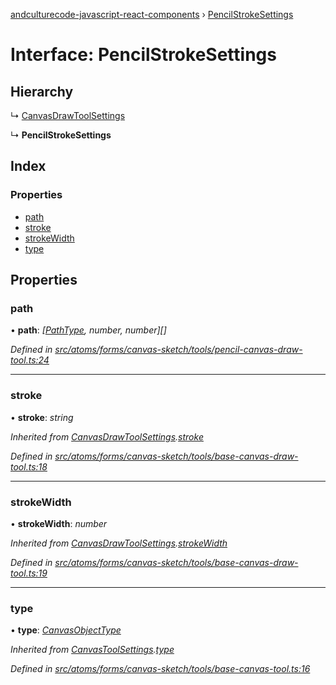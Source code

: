 [andculturecode-javascript-react-components](../README.md) › [PencilStrokeSettings](pencilstrokesettings.md)

# Interface: PencilStrokeSettings

## Hierarchy

  ↳ [CanvasDrawToolSettings](canvasdrawtoolsettings.md)

  ↳ **PencilStrokeSettings**

## Index

### Properties

* [path](pencilstrokesettings.md#path)
* [stroke](pencilstrokesettings.md#stroke)
* [strokeWidth](pencilstrokesettings.md#strokewidth)
* [type](pencilstrokesettings.md#type)

## Properties

###  path

• **path**: *[[PathType](../enums/pathtype.md), number, number][]*

*Defined in [src/atoms/forms/canvas-sketch/tools/pencil-canvas-draw-tool.ts:24](https://github.com/AndcultureCode/AndcultureCode.JavaScript.React.Components/blob/d179e3a/src/atoms/forms/canvas-sketch/tools/pencil-canvas-draw-tool.ts#L24)*

___

###  stroke

• **stroke**: *string*

*Inherited from [CanvasDrawToolSettings](canvasdrawtoolsettings.md).[stroke](canvasdrawtoolsettings.md#stroke)*

*Defined in [src/atoms/forms/canvas-sketch/tools/base-canvas-draw-tool.ts:18](https://github.com/AndcultureCode/AndcultureCode.JavaScript.React.Components/blob/d179e3a/src/atoms/forms/canvas-sketch/tools/base-canvas-draw-tool.ts#L18)*

___

###  strokeWidth

• **strokeWidth**: *number*

*Inherited from [CanvasDrawToolSettings](canvasdrawtoolsettings.md).[strokeWidth](canvasdrawtoolsettings.md#strokewidth)*

*Defined in [src/atoms/forms/canvas-sketch/tools/base-canvas-draw-tool.ts:19](https://github.com/AndcultureCode/AndcultureCode.JavaScript.React.Components/blob/d179e3a/src/atoms/forms/canvas-sketch/tools/base-canvas-draw-tool.ts#L19)*

___

###  type

• **type**: *[CanvasObjectType](../enums/canvasobjecttype.md)*

*Inherited from [CanvasToolSettings](canvastoolsettings.md).[type](canvastoolsettings.md#type)*

*Defined in [src/atoms/forms/canvas-sketch/tools/base-canvas-tool.ts:16](https://github.com/AndcultureCode/AndcultureCode.JavaScript.React.Components/blob/d179e3a/src/atoms/forms/canvas-sketch/tools/base-canvas-tool.ts#L16)*
